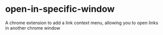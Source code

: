 open-in-specific-window
=======================

A chrome extension to add a link context menu, allowing you to open links in another chrome window
